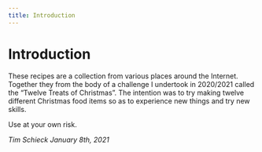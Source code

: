 ```yaml
---
title: Introduction  
---
```

# Introduction  
These recipes are a collection from various places around the Internet. Together they from the body of a challenge I undertook in 2020/2021 called the “Twelve Treats of Christmas”. The intention was to try making twelve different Christmas food items so as to experience new things and try new skills.

Use at your own risk.

_Tim Schieck_
_January 8th, 2021_